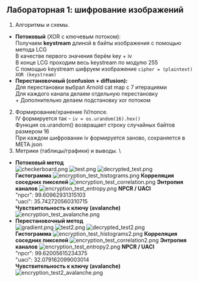 ## Лабораторная 1: шифрование изображений
1. Алгоритмы и схемы.
- **Потоковый** (XOR с ключевым потоком): \
  Получаем **keystream** длиной в байты изображения с помощью метода LCG \
  В качестве первого значения берём key + iv \
  В конце LCG проходим весь keystream по модулю 255 \
  С помощью keystream шифруем изображение `cipher = (plaintext) XOR (keystream)`
- **Перестановочный (confusion + diffusion):** \
  Для перестановки выбрал Arnold cat map с 7 итерациями \
  Для каждого канала делаем отдельную перестановку \
  \+ Дополнительно делаем подстановку xor потоком
2. Формирование/хранение IV/nonce. \
  IV формируется так - `iv = os.urandom(16).hex()` \
  Функция os.urandom() возвращает строку случайных байтов размером 16 \
  При каждом шифровании iv формируется заново, сохраняется в META.json
3. Метрики (таблицы/графики) и выводы. \
- **Потоковый метод**\
![checkerboard.png](imgs%2Fcheckerboard.png)
![test.png](imgs%2Ftest.png)
![decrypted_test.png](imgs%2Fdecrypted_test.png) \
**Гистограмма**
![encryption_test_histograms.png](results%2Fencryption_test_histograms.png)
**Корреляция соседних пикселей**
![encryption_test_correlation.png](results%2Fencryption_test_correlation.png)
**Энтропия каналов**
![encryption_test_entropy.png](results%2Fencryption_test_entropy.png)
**NPCR / UACI** \
"npcr": 99.60962931315103 \
"uaci": 35.742720560310715 \
**Чувствительность к ключу (avalanche)** 
![encryption_test_avalanche.png](results%2Fencryption_test_avalanche.png)
- **Перестановочный метод**\
![gradient.png](imgs%2Fgradient.png)
![test2.png](imgs%2Ftest2.png)
![decrypted_test2.png](imgs%2Fdecrypted_test2.png) \
**Гистограмма**
![encryption_test_histograms2.png](results%2Fencryption_test_histograms2.png)
**Корреляция соседних пикселей**
![encryption_test_correlation2.png](results%2Fencryption_test_correlation2.png)
**Энтропия каналов**
![encryption_test_entropy2.png](results%2Fencryption_test_entropy2.png)
**NPCR / UACI** \
"npcr": 99.62005615234375 \
"uaci": 32.079162099003014 \
**Чувствительность к ключу (avalanche)**
![encryption_test2_avalanche.png](results%2Fencryption_test2_avalanche.png)